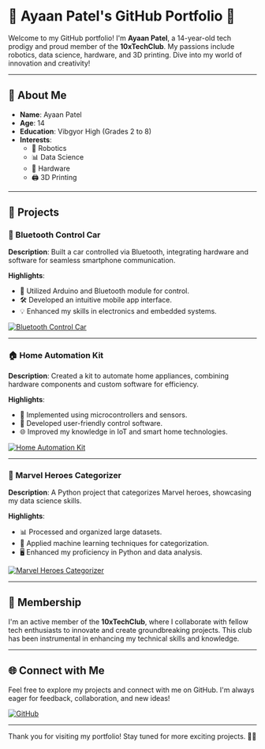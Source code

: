 # 🚀 Ayaan Patel's GitHub Portfolio 🌟

Welcome to my GitHub portfolio! I'm **Ayaan Patel**, a 14-year-old tech prodigy and proud member of the **10xTechClub**. My passions include robotics, data science, hardware, and 3D printing. Dive into my world of innovation and creativity!

---

## 🎯 About Me

- **Name**: Ayaan Patel
- **Age**: 14
- **Education**: Vibgyor High (Grades 2 to 8)
- **Interests**: 
  - 🤖 Robotics
  - 📊 Data Science
  - 🔌 Hardware
  - 🖨️ 3D Printing

---

## 🚀 Projects

### 🚗 Bluetooth Control Car
**Description**: Built a car controlled via Bluetooth, integrating hardware and software for seamless smartphone communication.

**Highlights**:
- 📱 Utilized Arduino and Bluetooth module for control.
- 🛠️ Developed an intuitive mobile app interface.
- 💡 Enhanced my skills in electronics and embedded systems.

[![Bluetooth Control Car](https://img.shields.io/badge/View-Project-informational?style=for-the-badge&logo=github&logoColor=white&color=blue)](https://github.com/your-github-username/Bluetooth-Control-Car)

---

### 🏠 Home Automation Kit
**Description**: Created a kit to automate home appliances, combining hardware components and custom software for efficiency.

**Highlights**:
- 🏡 Implemented using microcontrollers and sensors.
- 🔧 Developed user-friendly control software.
- 🌐 Improved my knowledge in IoT and smart home technologies.

[![Home Automation Kit](https://img.shields.io/badge/View-Project-informational?style=for-the-badge&logo=github&logoColor=white&color=blue)](https://github.com/your-github-username/Home-Automation-Kit)

---

### 🦸 Marvel Heroes Categorizer
**Description**: A Python project that categorizes Marvel heroes, showcasing my data science skills.

**Highlights**:
- 📊 Processed and organized large datasets.
- 🧠 Applied machine learning techniques for categorization.
- 🖥️ Enhanced my proficiency in Python and data analysis.

[![Marvel Heroes Categorizer](https://img.shields.io/badge/View-Project-informational?style=for-the-badge&logo=github&logoColor=white&color=blue)](https://github.com/your-github-username/Marvel-Heroes-Categorizer)

---

## 🌟 Membership

I'm an active member of the **10xTechClub**, where I collaborate with fellow tech enthusiasts to innovate and create groundbreaking projects. This club has been instrumental in enhancing my technical skills and knowledge.

---

## 🌐 Connect with Me

Feel free to explore my projects and connect with me on GitHub. I'm always eager for feedback, collaboration, and new ideas!

[![GitHub](https://img.shields.io/badge/GitHub-Profile-informational?style=for-the-badge&logo=github&logoColor=white&color=black)](https://github.com/your-github-a1mB0t-1357)

---

Thank you for visiting my portfolio! Stay tuned for more exciting projects. 🚀✨
